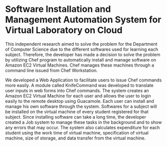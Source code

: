 # Software Installation and Management Automation System for Virtual Laboratory on Cloud 

  This independent research aimed to solve the problem for the Department of Computer Science due to the different softwares used for learning each subject. Therefore, the developer has made a decision to solve the problem by utilizing Chef program to automatically install and manage software on Amazon EC2 Virtual Machines. Chef manages these machines through a command line issued from Chef Workstation. 
  
  We developed a Web Application to facilitate users to issue Chef commands more easily. A module called KnifeCommand was developed to translate user inputs in web forms into Chef commands. The system creates an Amazon EC2 Virtual Machine for each user and allows the user to login easily to the remote desktop using Guacamole. Each user can install and manage his own software through the system. Softwares for a subject will be installed on the virtual machine of every student registered for that subject. Since installing software can take a long time, the developer created a Job system to manage these tasks in the background and to show any errors that may occur. The system also calculates expenditure for each student using the work time of virtual machine, specification of virtual machine, size of storage, and data transfer from the virtual machine.
